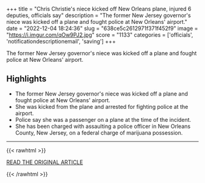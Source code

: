 +++
title = "Chris Christie's niece kicked off New Orleans plane, injured 6 deputies, officials say"
description = "The former New Jersey governor's niece was kicked off a plane and fought police at New Orleans' airport."
date = "2022-12-04 18:24:36"
slug = "638ce5c2612971f371f452f9"
image = "https://i.imgur.com/qOw9PJ2.jpg"
score = "1133"
categories = ['officials', 'notificationdescriptionemail', 'saving']
+++

The former New Jersey governor's niece was kicked off a plane and fought police at New Orleans' airport.

## Highlights

- The former New Jersey governor's niece was kicked off a plane and fought police at New Orleans' airport.
- She was kicked from the plane and arrested for fighting police at the airport.
- Police say she was a passenger on a plane at the time of the incident.
- She has been charged with assaulting a police officer in New Orleans County, New Jersey, on a federal charge of marijuana possession.

---

{{< rawhtml >}}
  <p class="article-category">
    <a target="_blank" href="https://www.nola.com/news/crime_police/chris-christies-niece-bites-officers-at-new-orleans-airport/article_592e7ee2-728d-11ed-9b91-9345a9dda9b2.html?utm_campaign=trueanthem&amp;utm_medium=social&amp;utm_source=facebook&amp;fbclid=IwAR2GTAqZJtdRgBn17DsvLYduvfnq06SoQ8kWi7GJanOFdwwnP-xYAEGW9v4">READ THE ORIGINAL ARTICLE</a>
  </p>
{{< /rawhtml >}}
